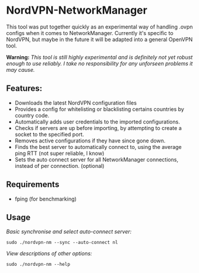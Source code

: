# NordVPN-NetworkManager

This tool was put together quickly as an experimental way of handling .ovpn configs when it comes to NetworkManager. Currently it's specific to NordVPN, but maybe in the future it will be adapted into a general OpenVPN tool.

**Warning:**
*This tool is still highly experimental and is definitely not yet robust enough to use reliably. I take no responsibility for any unforseen problems it may cause.*

## Features:
- Downloads the latest NordVPN configuration files
- Provides a config for whitelisting or blacklisting certains countries by country code.
- Automatically adds user credentials to the imported configurations.
- Checks if servers are up before importing, by attempting to create a socket to the specified port.
- Removes active configurations if they have since gone down.
- Finds the best server to automatically connect to, using the average ping RTT (not super reliable, I know)
- Sets the auto connect server for all NetworkManager connections, instead of per connection. (optional)

## Requirements
- fping (for benchmarking)

## Usage
*Basic synchronise and select auto-connect server:*
```
sudo ./nordvpn-nm --sync --auto-connect nl
```

*View descriptions of other options:*
```
sudo ./nordvpn-nm --help
```
